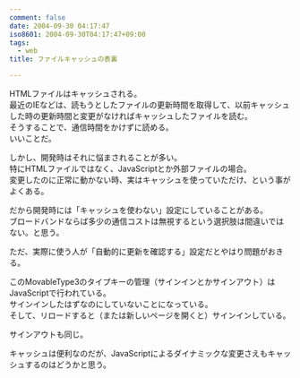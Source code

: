 ```yaml
---
comment: false
date: 2004-09-30 04:17:47
iso8601: 2004-09-30T04:17:47+09:00
tags:
  - web
title: ファイルキャッシュの表裏

---
```


<div class="entry-body">
  <p>HTMLファイルはキャッシュされる。<br />
    最近のIEなどは、読もうとしたファイルの更新時間を取得して、以前キャッシュした時の更新時間と変更がなければキャッシュしたファイルを読む。<br />
    そうすることで、通信時間をかけずに読める。<br />
    いいことだ。</p>

  <p>しかし、開発時はそれに悩まされることが多い。<br />
    特にHTMLファイルではなく、JavaScriptとか外部ファイルの場合。<br />
    変更したのに正常に動かない時、実はキャッシュを使っていただけ、という事がよくある。</p>

  <p>だから開発時には「キャッシュを使わない」設定にしていることがある。<br />
    ブロードバンドならば多少の通信コストは無視するという選択肢は間違いではない。と思う。</p>

  <p>ただ、実際に使う人が「自動的に更新を確認する」設定だとやはり問題がおきる。</p>

  <p>このMovableType3のタイプキーの管理（サインインとかサインアウト）はJavaScriptで行われている。<br />
    サインインしたはずなのにしていないことになっている。<br />
    そして、リロードすると（または新しいページを開くと）サインインしている。</p>

  <p>サインアウトも同じ。</p>

  <p>キャッシュは便利なのだが、JavaScriptによるダイナミックな変更さえもキャッシュするのはどうかと思う。</p>
</div>
